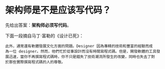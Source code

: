 # 架构师是不是应该写代码？

先给出答案：**架构师必须写代码**。

下面一段摘自马丁·富勒的《设计已死》：

```
此外，通常還有軟體發展文化方面的問題。Designer 因為專精的技術和豐富的經驗而成為一位 designer。然而，他們忙於從事設計而沒有時間寫程式碼。但是，開發軟體的工具發展迅速，當你不再撰寫程式碼時，你不只是錯失了技術潮流所發生的改變，同時也失去了對於那些實際撰寫程式碼的人的尊敬。
```

[1]: http://www.martinfowler.com/ "马丁·富勒"